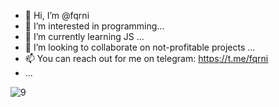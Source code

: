 - 👋 Hi, I’m @fqrni
- 👀 I’m interested in programming...
- 🌱 I’m currently learning JS ...
- 💞️ I’m looking to collaborate on not-profitable projects ...
- 📫 You can reach out for me on telegram: https://t.me/fqrni
-  ...

<!---
fqrni/fqrni is a ✨ special ✨ repository because its `README.md` (this file) appears on your GitHub profile.
You can click the Preview link to take a look at your changes.
--->

![9](https://user-images.githubusercontent.com/85626756/178118691-3eb26d94-1ca8-4f92-8422-237a9495be39.png)

